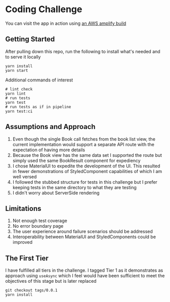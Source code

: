 # Coding Challenge

You can visit the app in action using [an AWS amplify build](https://master.d13e7ha1ljw5o3.amplifyapp.com/)

## Getting Started
After pulling down this repo, run the following to install what's needed and to serve it locally
~~~shell script
yarn install
yarn start
~~~

Additional commands of interest
~~~shell script
# lint check
yarn lint
# run tests
yarn test
# run tests as if in pipeline
yarn test:ci
~~~

## Assumptions and Approach
1. Even though the single Book call fetches from the book list view, the current implementation would support a separate API route with the expectation of having more details
2. Because the Book view has the same data set I supported the route but simply used the same BookResult component for expediency
3. I chose MaterialUI to expedite the development of the UI. This resulted in fewer demonstrations of StyledComponent capabilities of which I am well versed
4. I followed the stubbed structure for tests in this challenge but I prefer keeping tests in the same directory to what they are testing
5. I didn't worry about ServerSide rendering

## Limitations
1. Not enough test coverage
2. No error boundary page
3. The user experience around failure scenarios should be addressed
4. Interoperability between MaterialUI and StyledComponents could be improved

## The First Tier
I have fulfilled all tiers in the challenge. I tagged Tier 1 as it demonstrates as approach using `useAsync` which I feel would have been sufficient to meet the objectives of this stage but is later replaced
~~~shell script
git checkout tags/0.0.1
yarn install
~~~
